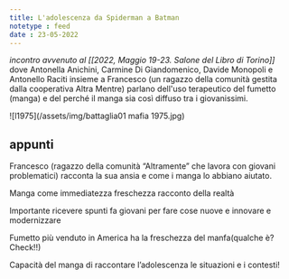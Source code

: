 ```yaml
---
title: L'adolescenza da Spiderman a Batman
notetype : feed
date : 23-05-2022
---
```


_incontro avvenuto al [[2022, Maggio 19-23. Salone del Libro di Torino]]_ dove Antonella Anichini, Carmine Di Giandomenico, Davide Monopoli e Antonello Raciti insieme a Francesco (un ragazzo della comunità gestita dalla cooperativa Altra Mentre) parlano dell'uso terapeutico del fumetto (manga) e del perché il manga sia così diffuso tra i giovanissimi.

![l1975](/assets/img/battaglia01 mafia 1975.jpg)


## appunti

Francesco (ragazzo della comunità “Altramente” che lavora con giovani problematici) racconta la sua ansia e come i manga lo abbiano aiutato.

Manga come immediatezza freschezza racconto della realtà

Importante ricevere spunti fa giovani per fare cose nuove e innovare e modernizzare

Fumetto più venduto in America ha la freschezza del manfa(qualche è? Check!!)

Capacità del manga di raccontare l’adolescenza le situazioni e i contesti!